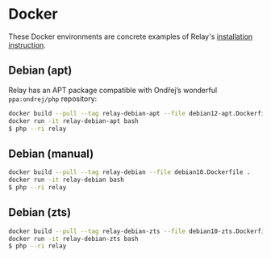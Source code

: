 # Docker

These Docker environments are concrete examples of Relay's [installation instruction](https://relay.so/docs/installation).

## Debian (apt)

Relay has an APT package compatible with Ondřej’s wonderful `ppa:ondrej/php` repository:

```bash
docker build --pull --tag relay-debian-apt --file debian12-apt.Dockerfile .
docker run -it relay-debian-apt bash
$ php --ri relay
```

## Debian (manual)

```bash
docker build --pull --tag relay-debian --file debian10.Dockerfile .
docker run -it relay-debian bash
$ php --ri relay
```

## Debian (zts)

```bash
docker build --pull --tag relay-debian-zts --file debian10-zts.Dockerfile .
docker run -it relay-debian-zts bash
$ php --ri relay
```
